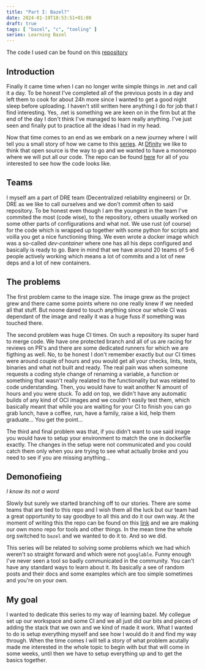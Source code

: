 ```yaml
---
title: "Part I: Bazel?"
date: 2024-01-19T18:53:51+01:00
draft: true
tags: [ "bazel", "c", "tooling" ]
series: Learning Bazel
---
```


The code I used can be found on this [repository](https://github.com/NikolaMilosa/coreutils)

## Introduction

Finally it came time when I can no longer write simple things in .net and call it a day. To be honest I've completed all of the previous posts in a day and left them to cook for about 24h more since I wanted to get a good night sleep before uploading. I haven't still written here anything I do for job that I find interesting. Yes, .net is something we are keen on in the firm but at the end of the day I don't think I've managed to learn really anything. I've just seen and finally put to practice all the ideas I had in my head.

Now that time comes to an end as we embark on a new journey where I will tell you a small story of how we came to this [series](/series/learning-bazel). At [Dfinity](https://dfinity.org/) we like to think that open source is the way to go and we wanted to have a monorepo where we will put all our code. The repo can be found [here](https://github.com/dfinity/ic) for all of you interested to see how the code looks like. 

## Teams

I myself am a part of DRE team (Decentralized reliability engineers) or Dr. DRE as we like to call ourselves and we don't commit often to said repository. To be honest even though I am the youngest in the team I've commited the most (code wise), to the repository, others usually worked on some other parts of configurations and what not. We use rust (of course) for the code which is wrapped up together with some python for scripts and voilla you get a nice functioning thing. We even wrote a docker image which was a so-called *dev-container* where one has all his deps configured and basically is ready to go. Bare in mind that we have around 20 teams of 5-6 people actively working which means a lot of commits and a lot of new deps and a lot of new containers.

## The problems

The first problem came to the image size. The image grew as the project grew and there came some points where no one really knew if we needed all that stuff. But noone dared to touch anything since our whole CI was dependant of the image and really it was a huge fuss if something was touched there. 

The second problem was huge CI times. On such a repository its super hard to merge code. We have one protected branch and all of us are racing for reviews on PR's and there are some dedicated runners for which we are figthing as well. No, to be honest I don't remember exactly but our CI times were around couple of hours and you would get all your checks, lints, tests, binaries and what not built and ready. The real pain was when someone requests a coding style change of renaming a variable, a function or something that wasn't really realated to the functionality but was related to code understanding. Then, you would have to wait another N amount of hours and you were stuck. To add on top, we didn't have any automatic builds of any kind of OCI images and we couldn't easily test them, which basically meant that while you are waiting for your CI to finish you can go grab lunch, have a coffee, run, have a family, raise a kid, help them graduate... You get the point...

The third and final problem was that, if you didn't want to use said image you would have to setup your environment to match the one in dockerfile exactly. The changes in the setup were not communicated and you could catch them only when you are trying to see what actually broke and you need to see if you are missing anything...

## Demonofieing

*I know its not a word*

Slowly but surely we started branching off to our stories. There are some teams that are tied to this repo and I wish them all the luck but our team had a great opportunity to say goodbye to all this and do it our own way. At the moment of writing this the repo can be found on this [link](https://github.com/dfinity/dre) and we are making our own mono repo for tools and other things. In the mean time the whole org switched to `bazel` and we wanted to do it to. And so we did. 

This series will be related to solving some problems which we had which weren't so straight forward and which were not `googlable`. Funny enough I've never seen a tool so badly communicated in the community. You can't have any standard ways to learn about it. Its basically a see of random posts and their docs and some examples which are too simple sometimes and you're on your own.

## My goal

I wanted to dedicate this series to my way of learning bazel. My collegue set up our workspace and some CI and we all just did our bits and pieces of adding the stack that we own and we kind of made it work. What I wanted to do is setup everything myself and see how I would do it and find my way through. When the time comes I will tell a story of what problem acutally made me interested in the whole topic to begin with but that will come in some weeks, until then we have to setup everything up and to get the basics together.